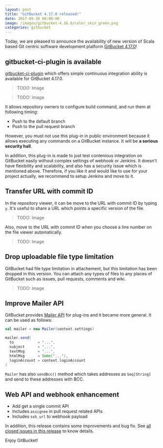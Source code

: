 ```yaml
---
layout: post
title: "GitBucket 4.17.0 released!"
date: 2017-09-30 00:00:00
image: /images/gitbucket-4.16.0/color_skin_green.png
categories: gitbucket
---
```


Today, we are pleased to announce the availability of new version of Scala based Git centric software development platform [GitBucket 4.17.0](https://github.com/gitbucket/gitbucket/releases/tag/4.17.0)!

## gitbucket-ci-plugin is available

[gitbucket-ci-plugin](https://github.com/takezoe/gitbucket-ci-plugin) which offers simple continuous integration ability is available for GitBucket 4.17.0.

> TODO: Image

> TODO: Image

It allows repository owners to configure build command, and run them at following timing:

- Push to the default branch
- Push to the pull request branch

However, you must not use this plug-in in public environment because it allows executing any commands on a GitBucket instance. It will be **a serious security hall**.

In addition, this plug-in is made to just test contenious integration on GitBucket easily without complex settings of webhook or Jenkins. It doesn't have flexibility and scalability, and also has a security issue which is mentioned above. Therefore, if you like it and would like to use for your project actually, we recommend to setup Jenkins and move to it.

## Transfer URL with commit ID

In the repository viewer, it can be move to the URL with commit ID by typing `y`. It's useful to share a URL which points a specific version of the file.

> TODO: Image

Also, move to the URL with commit ID when you choose a line number on the file viewer automatically.

> TODO: Image

## Drop uploadable file type limitation

GitBucket had file type limitation in attachement, but this limitation has been dropped in this version. You can attach any types of files to any places of GitBucket such as issues, pull requests, comments and wiki.

> TODO: Image

## Improve Mailer API

GitBucket provides [Mailer API](https://github.com/gitbucket/gitbucket/blob/master/src/main/scala/gitbucket/core/util/Mailer.scala) for plug-ins and it became more general. It can be used as follows:

```scala
val mailer = new Mailer(context.settings)

mailer.send(
  to           = "...", 
  subject      = "...", 
  textMsg      = "...", 
  htmlMsg      = Some("..."), 
  loginAccount = context.loginAccount
)
```

`Mailer` has also `sendBcc()` method which takes addresses as `Seq[String]` and send to these addresses with BCC.

## Web API and webhook enhancement

- Add get a single commit API
- Includes `assignee` in pull request related APIs
- Includes `ssh_url` to webhook payload

In addition, this release contains some improvements and bug fix. See [all closed issues in this release](https://github.com/gitbucket/gitbucket/issues?q=is%3Aclosed+milestone%3A4.17.0) to know details.

Enjoy GitBucket!
